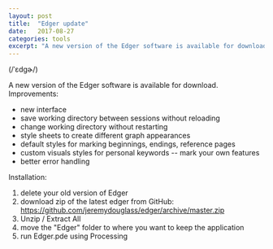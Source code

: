 ```yaml
---
layout: post
title:  "Edger update"
date:   2017-08-27
categories: tools
excerpt: "A new version of the Edger software is available for download."
---
```


(/ˈɛdɡɚ/) 

A new version of the Edger software is available for download. Improvements:

-  new interface
-  save working directory between sessions without reloading
-  change working directory without restarting
-  style sheets to create different graph appearances
-  default styles for marking beginnings, endings, reference pages
-  custom visuals styles for personal keywords -- mark your own features
-  better error handling

Installation:

1. delete your old version of Edger
2. download zip of the latest edger from GitHub: <https://github.com/jeremydouglass/edger/archive/master.zip>
3. Unzip / Extract All
4. move the "Edger" folder to where you want to keep the application
4. run Edger.pde using Processing


